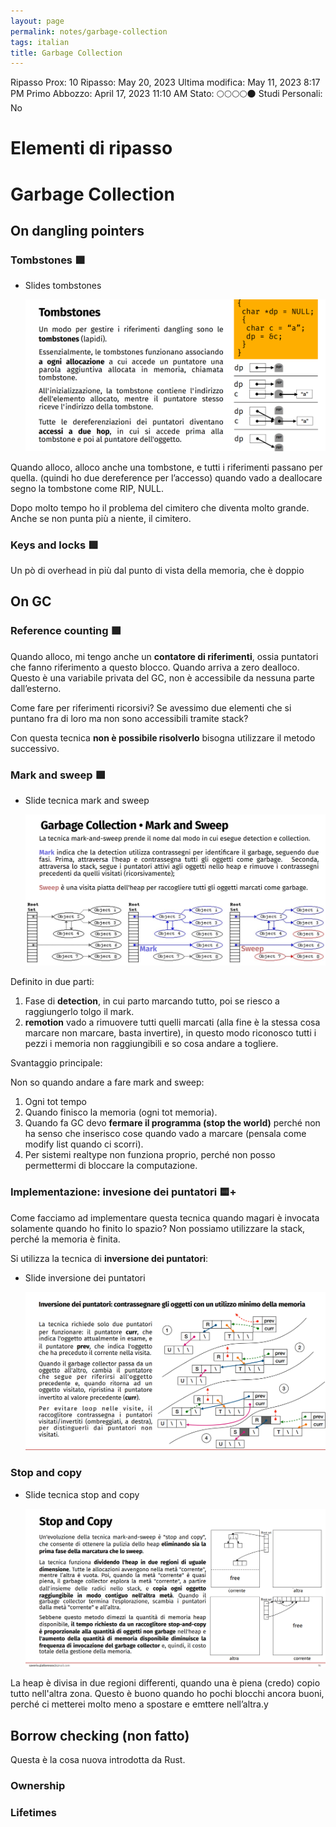```yaml
---
layout: page
permalink: notes/garbage-collection
tags: italian
title: Garbage Collection
---
```


Ripasso Prox: 10
Ripasso: May 20, 2023
Ultima modifica: May 11, 2023 8:17 PM
Primo Abbozzo: April 17, 2023 11:10 AM
Stato: 🌕🌕🌕🌕🌑
Studi Personali: No

# Elementi di ripasso

# Garbage Collection

## On dangling pointers

### Tombstones 🟩

- Slides tombstones

    <img src="/images/notes/image/universita/ex-notion/Garbage Collection/Untitled.png" alt="image/universita/ex-notion/Garbage Collection/Untitled">


Quando alloco, alloco anche una tombstone, e tutti i riferimenti passano per quella. (quindi ho due dereference per l’accesso) quando vado a deallocare segno la tombstone come RIP, NULL.

Dopo molto tempo ho il problema del cimitero che diventa molto grande. Anche se non punta più a niente, il cimitero.

### Keys and locks 🟩

Un pò di overhead in più dal punto di vista della memoria, che è doppio

## On GC

### Reference counting 🟩

Quando alloco, mi tengo anche un **contatore di riferimenti**, ossia puntatori che fanno riferimento a questo blocco. Quando arriva a zero dealloco. Questo è una variabile privata del GC, non è accessibile da nessuna parte dall’esterno.

Come fare per riferimenti ricorsivi? Se avessimo due elementi che si puntano fra di loro ma non sono accessibili tramite stack?

Con questa tecnica **non è possibile risolverlo** bisogna utilizzare il metodo successivo.

### Mark and sweep 🟩

- Slide tecnica mark and sweep

    <img src="/images/notes/image/universita/ex-notion/Garbage Collection/Untitled 1.png" alt="image/universita/ex-notion/Garbage Collection/Untitled 1">


Definito in due parti:

1. Fase di **detection**, in cui parto marcando tutto, poi se riesco a raggiungerlo tolgo il mark.
2. **remotion** vado a rimuovere tutti quelli marcati (alla fine è la stessa cosa marcare non marcare, basta invertire), in questo modo riconosco tutti i pezzi i memoria non raggiungibili e so cosa andare a togliere.

Svantaggio principale:

Non so quando andare a fare mark and sweep:

1. Ogni tot tempo
2. Quando finisco la memoria (ogni tot memoria).
3. Quando fa GC devo **fermare il programma (stop the world)** perché non ha senso che inserisco cose quando vado a marcare (pensala come modify list quando ci scorri).
4. Per sistemi realtype non funziona proprio, perché non posso permettermi di bloccare la computazione.

### Implementazione: invesione dei puntatori 🟨+

Come facciamo ad implementare questa tecnica quando magari è invocata solamente quando ho finito lo spazio? Non possiamo utilizzare la stack, perché la memoria è finita.

Si utilizza la tecnica di **inversione dei puntatori**:

- Slide inversione dei puntatori

    <img src="/images/notes/image/universita/ex-notion/Garbage Collection/Untitled 2.png" alt="image/universita/ex-notion/Garbage Collection/Untitled 2">


### Stop and copy

- Slide tecnica stop and copy

    <img src="/images/notes/image/universita/ex-notion/Garbage Collection/Untitled 3.png" alt="image/universita/ex-notion/Garbage Collection/Untitled 3">


La heap è divisa in due regioni differenti, quando una è piena (credo) copio tutto nell'altra zona. Questo è buono quando ho pochi blocchi ancora buoni, perché ci metterei molto meno a spostare e emttere nell’altra.y

## Borrow checking (non fatto)

Questa è la cosa nuova introdotta da Rust.

### Ownership

### Lifetimes